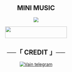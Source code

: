 <h2 align="center">
    MINI MUSIC
</h2>

<p align="center">
  <img src="https://telegra.ph/file/082bc623414ef9d6dccbc.jpg">
</p>
<p align="center"><a href="https://heroku.com/deploy?template=https://github.com/Kenzuuu/Shinobi-MusicMini"> <img src="https://img.shields.io/badge/DEPLOY-magenta" width="200" height="38.45"/></a></p>

<h2 align="center">
    ──「 CREDIT 」──
</h2>

<p align="center">
<a href="https://t.me/triplenineee"> <img src="https://img.shields.io/badge/Harsh-Telegram-magenta?style=for-the-badge&logo=telegram" alt="Vain telegram" /> </a>
</p>

```
